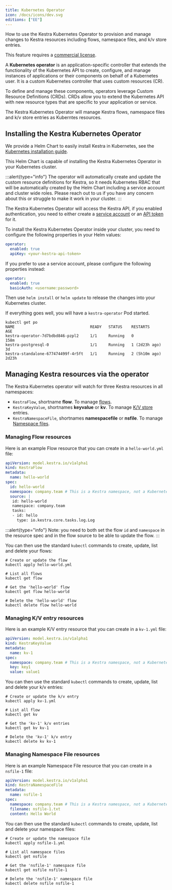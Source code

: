 ```yaml
---
title: Kubernetes Operator
icon: /docs/icons/dev.svg
editions: ["EE"]
---
```


How to use the Kestra Kubernetes Operator to provision and manage changes to Kestra resources including flows, namespace files, and k/v store entries.

This feature requires a [commercial license](/pricing).

A **Kubernetes operator** is an application-specific controller that extends the functionality of the Kubernetes API to create, configure, and manage instances of applications or their components on behalf of a Kubernetes user. It is a custom Kubernetes controller that uses custom resources (CR).

To define and manage these components, operators leverage Custom Resource Definitions (CRDs). CRDs allow you to extend the Kubernetes API with new resource types that are specific to your application or service.

The Kestra Kubernetes Operator will manage Kestra flows, namespace files and k/v store entries as Kuberntes resources.

## Installing the Kestra Kubernetes Operator

We provide a Helm Chart to easily install Kestra in Kubernetes, see the [Kubernetes installation guide](../../02.installation/03.kubernetes.md).

This Helm Chart is capable of installing the Kestra Kubernetes Operator in your Kubernetes cluster.

:::alert{type="info"}
The operator will automatically create and update the custom resource definitions for Kestra, so it needs Kubernetes RBAC that will be automatically created by the Helm Chart including a service account and cluster wide roles.
Please reach out to us if you have any concern about this or struggle to make it work in your cluster.
:::

The Kestra Kubernetes Operator will access the Kestra API, if you enabled authentication, you need to either create a [service account](../../06.enterprise/03.auth-rbac-user-management/service-accounts.md) or an [API token](../../06.enterprise/03.auth-rbac-user-management/api-tokens.md) for it.

To install the Kestra Kubernetes Operator inside your cluster, you need to configure the following properties in your Helm values:

```yaml
operator:
  enabled: true
  apiKey: <your-kestra-api-token>
```

If you prefer to use a service account, please configure the following properties instead:

```yaml
operator:
  enabled: true
  basicAuth: <username:password>
```

Then use `helm install` or `helm update` to release the changes into your Kubernetes cluster.

If everything goes well, you will have a `kestra-operator` Pod started.

```text
kubectl get po
NAME                                 READY   STATUS    RESTARTS        AGE
kestra-operator-7d7bdbd846-pzpl2     1/1     Running   0               158m
kestra-postgresql-0                  1/1     Running   1 (2d23h ago)   3d
kestra-standalone-677474499f-4r5ft   1/1     Running   2 (5h10m ago)   2d23h
```

## Managing Kestra resources via the operator

The Kestra Kubernetes operator will watch for three Kestra resources in all namespaces:

- `KestraFlow`, shortname **flow**. To manage [flows](../../04.workflow-components/01.flow.md).
- `KestraKeyValue`, shortnames **keyvalue** or **kv**. To manage [K/V store](../../05.concepts/05.kv-store.md) entries.
- `KestraNamespaceFile`, shortnames **namespacefile** or **nsfile**. To manage [Namespace files](../../05.concepts/02.namespace-files.md).

### Managing Flow resources

Here is an example Flow resource that you can create in a `hello-world.yml` file:

```yaml
apiVersion: model.kestra.io/v1alpha1
kind: KestraFlow
metadata:
  name: hello-world
spec:
  id: hello-world
  namespace: company.team # This is a Kestra namespace, not a Kubernetes namespace
  source: |
   id: hello-world
   namespace: company.team
   tasks:
   - id: hello
     type: io.kestra.core.tasks.log.Log
```

:::alert{type="info"}
Note: you need to both set the flow `id` and `namespace` in the resource spec and in the flow source to be able to update the flow.
:::

You can then use the standard `kubectl` commands to create, update, list and delete your flows:

```shell
# Create or update the flow
kubectl apply hello-world.yml

# List all flows
kubectl get flow

# Get the 'hello-world' flow
kubectl get flow hello-world

# Delete the 'hello-world' flow
kubectl delete flow hello-world
```

### Managing K/V entry resources

Here is an example K/V entry resource that you can create in a `kv-1.yml` file:

```yaml
apiVersion: model.kestra.io/v1alpha1
kind: KestraKeyValue
metadata:
  name: kv-1
spec:
  namespace: company.team # This is a Kestra namespace, not a Kubernetes namespace
  key: key1
  value: value1
```

You can then use the standard `kubectl` commands to create, update, list and delete your k/v entries:

```shell
# Create or update the k/v entry
kubectl apply kv-1.yml

# List all flow
kubectl get kv

# Get the 'kv-1' k/v entries
kubectl get kv kv-1

# Delete the 'kv-1' k/v entry
kubectl delete kv kv-1
```

### Managing Namespace File resources

Here is an example Namespace File resource that you can create in a `nsfile-1` file:

```yaml
apiVersion: model.kestra.io/v1alpha1
kind: KestraNamespaceFile
metadata:
  name: nsfile-1
spec:
  namespace: company.team # This is a Kestra namespace, not a Kubernetes namespace
  filename: nsfile-1.txt
  content: Hello World
```


You can then use the standard `kubectl` commands to create, update, list and delete your namespace files:

```shell
# Create or update the namespace file
kubectl apply nsfile-1.yml

# List all namespace files
kubectl get nsfile

# Get the 'nsfile-1' namespace file
kubectl get nsfile nsfile-1

# Delete the 'nsfile-1' namespace file
kubectl delete nsfile nsfile-1
```
